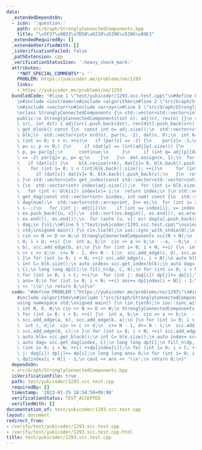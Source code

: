 ```yaml
---
data:
  _extendedDependsOn:
  - icon: ':question:'
    path: src/Graph/StronglyConnectedComponents.hpp
    title: "\u5F37\u9023\u7D50\u6210\u5206\u5206\u89E3"
  _extendedRequiredBy: []
  _extendedVerifiedWith: []
  _isVerificationFailed: false
  _pathExtension: cpp
  _verificationStatusIcon: ':heavy_check_mark:'
  attributes:
    '*NOT_SPECIAL_COMMENTS*': ''
    PROBLEM: https://yukicoder.me/problems/no/1293
    links:
    - https://yukicoder.me/problems/no/1293
  bundledCode: "#line 1 \"test/yukicoder/1293.scc.test.cpp\"\n#define PROBLEM \"https://yukicoder.me/problems/no/1293\"\
    \n#include <iostream>\n#include <algorithm>\n#line 2 \"src/Graph/StronglyConnectedComponents.hpp\"\
    \n#include <vector>\n#include <array>\n#line 5 \"src/Graph/StronglyConnectedComponents.hpp\"\
    \nclass StronglyConnectedComponents {\n std::vector<std::vector<int>> adj, rev;\n\
    public:\n StronglyConnectedComponents(int n): adj(n), rev(n) {}\n void add_edge(int\
    \ src, int dst) { adj[src].push_back(dst), rev[dst].push_back(src); }\n std::vector<std::vector<int>>\
    \ get_block() const {\n  const int n= adj.size();\n  std::vector<std::vector<int>>\
    \ blk;\n  std::vector<int> ord(n), par(n, -2), dat(n, 0);\n  int k= n;\n  for\
    \ (int s= 0; s < n; ++s)\n   if (par[s] == -2) {\n    par[s]= -1;\n    for (int\
    \ p= s; p >= 0;) {\n     if (dat[p] == (int)adj[p].size()) {\n      ord[--k]=\
    \ p, p= par[p];\n      continue;\n     }\n     if (int q= adj[p][dat[p]++]; par[q]\
    \ == -2) par[q]= p, p= q;\n    }\n   }\n  dat.assign(n, 1);\n  for (int s: ord)\n\
    \   if (dat[s]) {\n    blk.resize(++k), dat[s]= 0, blk.back().push_back(s);\n\
    \    for (int i= 0; i < (int)blk.back().size(); ++i)\n     for (int v: rev[blk.back()[i]])\n\
    \      if (dat[v]) dat[v]= 0, blk.back().push_back(v);\n   }\n  return blk;\n\
    \ }\n std::vector<int> get_index(const std::vector<std::vector<int>> &blk) const\
    \ {\n  std::vector<int> index(adj.size());\n  for (int i= blk.size(); i--;)\n\
    \   for (int v: blk[i]) index[v]= i;\n  return index;\n }\n std::vector<std::vector<int>>\
    \ get_dag(const std::vector<int> &index, int num) const {\n  std::vector<std::vector<int>>\
    \ dag(num);\n  std::vector<std::array<int, 2>> es;\n  for (int i= adj.size();\
    \ i--;)\n   for (int j: adj[i])\n    if (int u= index[i], v= index[j]; u != v)\
    \ es.push_back({u, v});\n  std::sort(es.begin(), es.end()), es.erase(std::unique(es.begin(),\
    \ es.end()), es.end());\n  for (auto [u, v]: es) dag[u].push_back(v);\n  return\
    \ dag;\n }\n};\n#line 5 \"test/yukicoder/1293.scc.test.cpp\"\nusing namespace\
    \ std;\nsigned main() {\n cin.tie(0);\n ios::sync_with_stdio(0);\n int N, D, W;\n\
    \ cin >> N >> D >> W;\n StronglyConnectedComponents scc(N + N);\n for (int i=\
    \ 0; i < D; ++i) {\n  int a, b;\n  cin >> a >> b;\n  --a, --b;\n  scc.add_edge(a,\
    \ b), scc.add_edge(b, a);\n }\n for (int i= 0; i < W; ++i) {\n  int c, d;\n  cin\
    \ >> c >> d;\n  c+= N - 1, d+= N - 1;\n  scc.add_edge(c, d), scc.add_edge(d, c);\n\
    \ }\n for (int i= 0; i < N; ++i) scc.add_edge(i, i + N);\n auto blk= scc.get_block();\n\
    \ int C= blk.size();\n auto index= scc.get_index(blk);\n auto dag= scc.get_dag(index,\
    \ C);\n long long dp[C];\n fill_n(dp, C, 0);\n for (int i= 0; i < N; ++i) ++dp[index[i]];\n\
    \ for (int i= 0; i < C; ++i)\n  for (int j: dag[i]) dp[j]+= dp[i];\n long long\
    \ ans= 0;\n for (int i= 0; i < N; ++i) ans+= dp[index[i + N]] - 1;\n cout << ans\
    \ << '\\n';\n return 0;\n}\n"
  code: "#define PROBLEM \"https://yukicoder.me/problems/no/1293\"\n#include <iostream>\n\
    #include <algorithm>\n#include \"src/Graph/StronglyConnectedComponents.hpp\"\n\
    using namespace std;\nsigned main() {\n cin.tie(0);\n ios::sync_with_stdio(0);\n\
    \ int N, D, W;\n cin >> N >> D >> W;\n StronglyConnectedComponents scc(N + N);\n\
    \ for (int i= 0; i < D; ++i) {\n  int a, b;\n  cin >> a >> b;\n  --a, --b;\n \
    \ scc.add_edge(a, b), scc.add_edge(b, a);\n }\n for (int i= 0; i < W; ++i) {\n\
    \  int c, d;\n  cin >> c >> d;\n  c+= N - 1, d+= N - 1;\n  scc.add_edge(c, d),\
    \ scc.add_edge(d, c);\n }\n for (int i= 0; i < N; ++i) scc.add_edge(i, i + N);\n\
    \ auto blk= scc.get_block();\n int C= blk.size();\n auto index= scc.get_index(blk);\n\
    \ auto dag= scc.get_dag(index, C);\n long long dp[C];\n fill_n(dp, C, 0);\n for\
    \ (int i= 0; i < N; ++i) ++dp[index[i]];\n for (int i= 0; i < C; ++i)\n  for (int\
    \ j: dag[i]) dp[j]+= dp[i];\n long long ans= 0;\n for (int i= 0; i < N; ++i) ans+=\
    \ dp[index[i + N]] - 1;\n cout << ans << '\\n';\n return 0;\n}"
  dependsOn:
  - src/Graph/StronglyConnectedComponents.hpp
  isVerificationFile: true
  path: test/yukicoder/1293.scc.test.cpp
  requiredBy: []
  timestamp: '2023-01-25 18:54:50+09:00'
  verificationStatus: TEST_ACCEPTED
  verifiedWith: []
documentation_of: test/yukicoder/1293.scc.test.cpp
layout: document
redirect_from:
- /verify/test/yukicoder/1293.scc.test.cpp
- /verify/test/yukicoder/1293.scc.test.cpp.html
title: test/yukicoder/1293.scc.test.cpp
---
```

